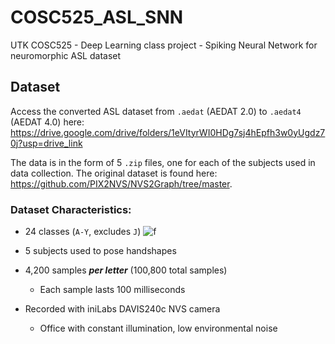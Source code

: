 # COSC525_ASL_SNN
UTK COSC525 - Deep Learning class project - Spiking Neural Network for neuromorphic ASL dataset

## Dataset
Access the converted ASL dataset from `.aedat` (AEDAT 2.0) to `.aedat4` (AEDAT 4.0) here: https://drive.google.com/drive/folders/1eVItyrWI0HDg7sj4hEpfh3w0yUgdz70j?usp=drive_link 

The data is in the form of 5 `.zip` files, one for each of the subjects used in data collection. The original dataset is found here: https://github.com/PIX2NVS/NVS2Graph/tree/master.

### Dataset Characteristics:
* 24 classes (`A-Y`, excludes `J`)
 ![f](https://github.com/patelria007/COSC525_ASL_SNN/assets/91634833/3ce1998e-37fc-417a-a190-4935d9da2491)

* 5 subjects used to pose handshapes
* 4,200 samples **_per letter_** (100,800 total samples)
    * Each sample lasts 100 milliseconds 
* Recorded with iniLabs DAVIS240c NVS camera
    * Office with constant illumination, low environmental noise

